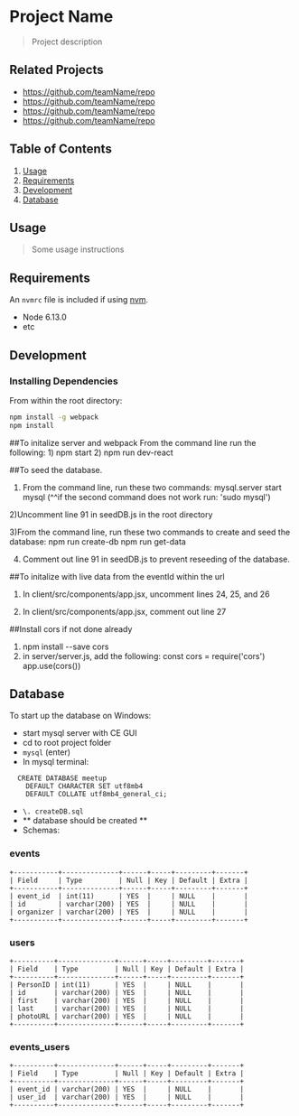 # Project Name

> Project description

## Related Projects

  - https://github.com/teamName/repo
  - https://github.com/teamName/repo
  - https://github.com/teamName/repo
  - https://github.com/teamName/repo

## Table of Contents

1. [Usage](#Usage)
1. [Requirements](#requirements)
1. [Development](#development)
4. [Database](#database)

## Usage

> Some usage instructions

## Requirements

An `nvmrc` file is included if using [nvm](https://github.com/creationix/nvm).

- Node 6.13.0
- etc

## Development

### Installing Dependencies

From within the root directory:

```sh
npm install -g webpack
npm install


```


##To initalize server and webpack
  From the command line run the following: 
    1) npm start
    2) npm run dev-react

##To seed the database. 


  1) From the command line, run these two commands: 
    mysql.server start
    mysql 
        (^^if the second command does not work run: 'sudo mysql')


  2)Uncomment line 91 in seedDB.js in the root directory

  3)From the command line, run these two commands to create and seed the database: 
    npm run create-db
    npm run get-data

  4) Comment out line 91 in seedDB.js to prevent reseeding of the database. 


##To initalize with live data from the eventId within the url

  1) In client/src/components/app.jsx, uncomment lines 24, 25, and 26

  2) In client/src/components/app.jsx, comment out line 27



##Install cors if not done already
  1) npm install --save cors
  2) in server/server.js, add the following:
    const cors = require('cors')
    app.use(cors())

## Database

To start up the database on Windows:
- start mysql server with CE GUI
- cd to root project folder
- `mysql` (enter)
- In mysql terminal:
```
  CREATE DATABASE meetup
    DEFAULT CHARACTER SET utf8mb4
    DEFAULT COLLATE utf8mb4_general_ci;
```
- `\. createDB.sql`
- ** database should be created **
- Schemas:
### events
```
+-----------+--------------+------+-----+---------+-------+
| Field     | Type         | Null | Key | Default | Extra |
+-----------+--------------+------+-----+---------+-------+
| event_id  | int(11)      | YES  |     | NULL    |       |
| id        | varchar(200) | YES  |     | NULL    |       |
| organizer | varchar(200) | YES  |     | NULL    |       |
+-----------+--------------+------+-----+---------+-------+
```
### users
```
+----------+--------------+------+-----+---------+-------+
| Field    | Type         | Null | Key | Default | Extra |
+----------+--------------+------+-----+---------+-------+
| PersonID | int(11)      | YES  |     | NULL    |       |
| id       | varchar(200) | YES  |     | NULL    |       |
| first    | varchar(200) | YES  |     | NULL    |       |
| last     | varchar(200) | YES  |     | NULL    |       |
| photoURL | varchar(200) | YES  |     | NULL    |       |
+----------+--------------+------+-----+---------+-------+
```
### events_users
```
+----------+--------------+------+-----+---------+-------+
| Field    | Type         | Null | Key | Default | Extra |
+----------+--------------+------+-----+---------+-------+
| event_id | varchar(200) | YES  |     | NULL    |       |
| user_id  | varchar(200) | YES  |     | NULL    |       |
+----------+--------------+------+-----+---------+-------+
```
